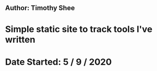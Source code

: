 ## Author: Timothy Shee

# Simple static site to track tools I've written

# Date Started: 5 / 9 / 2020
